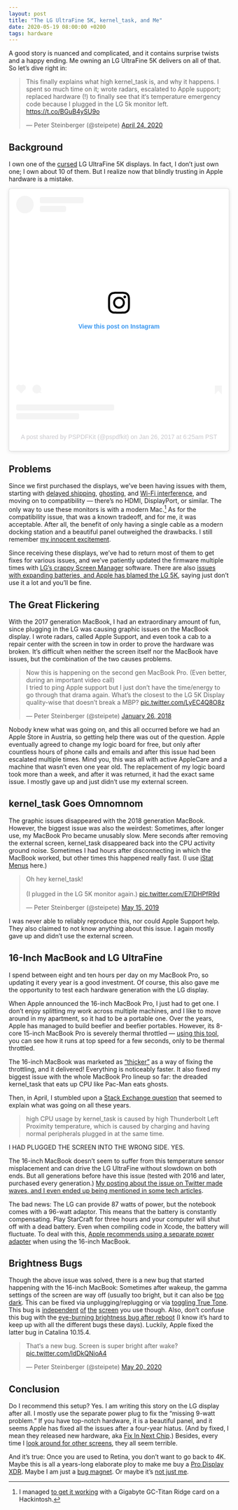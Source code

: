 ```yaml
---
layout: post
title: "The LG UltraFine 5K, kernel_task, and Me"
date: 2020-05-19 08:00:00 +0200
tags: hardware
---
```


A good story is nuanced and complicated, and it contains surprise twists and a happy ending. Me owning an LG UltraFine 5K delivers on all of that. So let’s dive right in:

<blockquote class="twitter-tweet"><p lang="en" dir="ltr">This finally explains what high kernel_task is, and why it happens. I spent so much time on it; wrote radars, escalated to Apple support; replaced hardware (!) to finally see that it‘s temperature emergency code because I plugged in the LG 5k monitor left. <a href="https://t.co/BGuB4ySU9o">https://t.co/BGuB4ySU9o</a></p>&mdash; Peter Steinberger (@steipete) <a href="https://twitter.com/steipete/status/1253550223445708800?ref_src=twsrc%5Etfw">April 24, 2020</a></blockquote> <script async src="https://platform.twitter.com/widgets.js" charset="utf-8"></script>

## Background

I own one of the [cursed](https://mjtsai.com/blog/2020/02/03/macos-display-problems/) LG UltraFine 5K displays. In fact, I don’t just own one; I own about 10 of them. But I realize now that blindly trusting in Apple hardware is a mistake.

<blockquote class="instagram-media" data-instgrm-permalink="https://www.instagram.com/p/BPuxofmASSQ/?utm_source=ig_embed&amp;utm_campaign=loading" data-instgrm-version="12" style=" background:#FFF; border:0; border-radius:3px; box-shadow:0 0 1px 0 rgba(0,0,0,0.5),0 1px 10px 0 rgba(0,0,0,0.15); margin: 1px; max-width:540px; min-width:326px; padding:0; width:99.375%; width:-webkit-calc(100% - 2px); width:calc(100% - 2px);"><div style="padding:16px;"> <a href="https://www.instagram.com/p/BPuxofmASSQ/?utm_source=ig_embed&amp;utm_campaign=loading" style=" background:#FFFFFF; line-height:0; padding:0 0; text-align:center; text-decoration:none; width:100%;" target="_blank"> <div style=" display: flex; flex-direction: row; align-items: center;"> <div style="background-color: #F4F4F4; border-radius: 50%; flex-grow: 0; height: 40px; margin-right: 14px; width: 40px;"></div> <div style="display: flex; flex-direction: column; flex-grow: 1; justify-content: center;"> <div style=" background-color: #F4F4F4; border-radius: 4px; flex-grow: 0; height: 14px; margin-bottom: 6px; width: 100px;"></div> <div style=" background-color: #F4F4F4; border-radius: 4px; flex-grow: 0; height: 14px; width: 60px;"></div></div></div><div style="padding: 19% 0;"></div> <div style="display:block; height:50px; margin:0 auto 12px; width:50px;"><svg width="50px" height="50px" viewBox="0 0 60 60" version="1.1" xmlns="https://www.w3.org/2000/svg" xmlns:xlink="https://www.w3.org/1999/xlink"><g stroke="none" stroke-width="1" fill="none" fill-rule="evenodd"><g transform="translate(-511.000000, -20.000000)" fill="#000000"><g><path d="M556.869,30.41 C554.814,30.41 553.148,32.076 553.148,34.131 C553.148,36.186 554.814,37.852 556.869,37.852 C558.924,37.852 560.59,36.186 560.59,34.131 C560.59,32.076 558.924,30.41 556.869,30.41 M541,60.657 C535.114,60.657 530.342,55.887 530.342,50 C530.342,44.114 535.114,39.342 541,39.342 C546.887,39.342 551.658,44.114 551.658,50 C551.658,55.887 546.887,60.657 541,60.657 M541,33.886 C532.1,33.886 524.886,41.1 524.886,50 C524.886,58.899 532.1,66.113 541,66.113 C549.9,66.113 557.115,58.899 557.115,50 C557.115,41.1 549.9,33.886 541,33.886 M565.378,62.101 C565.244,65.022 564.756,66.606 564.346,67.663 C563.803,69.06 563.154,70.057 562.106,71.106 C561.058,72.155 560.06,72.803 558.662,73.347 C557.607,73.757 556.021,74.244 553.102,74.378 C549.944,74.521 548.997,74.552 541,74.552 C533.003,74.552 532.056,74.521 528.898,74.378 C525.979,74.244 524.393,73.757 523.338,73.347 C521.94,72.803 520.942,72.155 519.894,71.106 C518.846,70.057 518.197,69.06 517.654,67.663 C517.244,66.606 516.755,65.022 516.623,62.101 C516.479,58.943 516.448,57.996 516.448,50 C516.448,42.003 516.479,41.056 516.623,37.899 C516.755,34.978 517.244,33.391 517.654,32.338 C518.197,30.938 518.846,29.942 519.894,28.894 C520.942,27.846 521.94,27.196 523.338,26.654 C524.393,26.244 525.979,25.756 528.898,25.623 C532.057,25.479 533.004,25.448 541,25.448 C548.997,25.448 549.943,25.479 553.102,25.623 C556.021,25.756 557.607,26.244 558.662,26.654 C560.06,27.196 561.058,27.846 562.106,28.894 C563.154,29.942 563.803,30.938 564.346,32.338 C564.756,33.391 565.244,34.978 565.378,37.899 C565.522,41.056 565.552,42.003 565.552,50 C565.552,57.996 565.522,58.943 565.378,62.101 M570.82,37.631 C570.674,34.438 570.167,32.258 569.425,30.349 C568.659,28.377 567.633,26.702 565.965,25.035 C564.297,23.368 562.623,22.342 560.652,21.575 C558.743,20.834 556.562,20.326 553.369,20.18 C550.169,20.033 549.148,20 541,20 C532.853,20 531.831,20.033 528.631,20.18 C525.438,20.326 523.257,20.834 521.349,21.575 C519.376,22.342 517.703,23.368 516.035,25.035 C514.368,26.702 513.342,28.377 512.574,30.349 C511.834,32.258 511.326,34.438 511.181,37.631 C511.035,40.831 511,41.851 511,50 C511,58.147 511.035,59.17 511.181,62.369 C511.326,65.562 511.834,67.743 512.574,69.651 C513.342,71.625 514.368,73.296 516.035,74.965 C517.703,76.634 519.376,77.658 521.349,78.425 C523.257,79.167 525.438,79.673 528.631,79.82 C531.831,79.965 532.853,80.001 541,80.001 C549.148,80.001 550.169,79.965 553.369,79.82 C556.562,79.673 558.743,79.167 560.652,78.425 C562.623,77.658 564.297,76.634 565.965,74.965 C567.633,73.296 568.659,71.625 569.425,69.651 C570.167,67.743 570.674,65.562 570.82,62.369 C570.966,59.17 571,58.147 571,50 C571,41.851 570.966,40.831 570.82,37.631"></path></g></g></g></svg></div><div style="padding-top: 8px;"> <div style=" color:#3897f0; font-family:Arial,sans-serif; font-size:14px; font-style:normal; font-weight:550; line-height:18px;"> View this post on Instagram</div></div><div style="padding: 12.5% 0;"></div> <div style="display: flex; flex-direction: row; margin-bottom: 14px; align-items: center;"><div> <div style="background-color: #F4F4F4; border-radius: 50%; height: 12.5px; width: 12.5px; transform: translateX(0px) translateY(7px);"></div> <div style="background-color: #F4F4F4; height: 12.5px; transform: rotate(-45deg) translateX(3px) translateY(1px); width: 12.5px; flex-grow: 0; margin-right: 14px; margin-left: 2px;"></div> <div style="background-color: #F4F4F4; border-radius: 50%; height: 12.5px; width: 12.5px; transform: translateX(9px) translateY(-18px);"></div></div><div style="margin-left: 8px;"> <div style=" background-color: #F4F4F4; border-radius: 50%; flex-grow: 0; height: 20px; width: 20px;"></div> <div style=" width: 0; height: 0; border-top: 2px solid transparent; border-left: 6px solid #f4f4f4; border-bottom: 2px solid transparent; transform: translateX(16px) translateY(-4px) rotate(30deg)"></div></div><div style="margin-left: auto;"> <div style=" width: 0px; border-top: 8px solid #F4F4F4; border-right: 8px solid transparent; transform: translateY(16px);"></div> <div style=" background-color: #F4F4F4; flex-grow: 0; height: 12px; width: 16px; transform: translateY(-4px);"></div> <div style=" width: 0; height: 0; border-top: 8px solid #F4F4F4; border-left: 8px solid transparent; transform: translateY(-4px) translateX(8px);"></div></div></div> <div style="display: flex; flex-direction: column; flex-grow: 1; justify-content: center; margin-bottom: 24px;"> <div style=" background-color: #F4F4F4; border-radius: 4px; flex-grow: 0; height: 14px; margin-bottom: 6px; width: 224px;"></div> <div style=" background-color: #F4F4F4; border-radius: 4px; flex-grow: 0; height: 14px; width: 144px;"></div></div></a><p style=" color:#c9c8cd; font-family:Arial,sans-serif; font-size:14px; line-height:17px; margin-bottom:0; margin-top:8px; overflow:hidden; padding:8px 0 7px; text-align:center; text-overflow:ellipsis; white-space:nowrap;"><a href="https://www.instagram.com/p/BPuxofmASSQ/?utm_source=ig_embed&amp;utm_campaign=loading" style=" color:#c9c8cd; font-family:Arial,sans-serif; font-size:14px; font-style:normal; font-weight:normal; line-height:17px; text-decoration:none;" target="_blank">A post shared by PSPDFKit (@pspdfkit)</a> on <time style=" font-family:Arial,sans-serif; font-size:14px; line-height:17px;" datetime="2017-01-26T14:25:55+00:00">Jan 26, 2017 at 6:25am PST</time></p></div></blockquote> <script async src="//www.instagram.com/embed.js"></script>

## Problems

Since we first purchased the displays, we’ve been having issues with them, starting with [delayed shipping](https://mjtsai.com/blog/2016/12/20/lg-5k-ultrafine-display-delayed/), [ghosting](https://www.reddit.com/r/mac/comments/a2vf8i/lg_5k_ultrafine_ghosting/), and [Wi-Fi interference](https://www.macrumors.com/2017/03/15/lg-ultrafine-5k-shielding-fixed/), and moving on to compatibility — there’s no HDMI, DisplayPort, or similar. The only way to use these monitors is with a modern Mac.[^1] As for the compatibility issue, that was a known tradeoff, and for me, it was acceptable. After all, the benefit of only having a single cable as a modern docking station and a beautiful panel outweighed the drawbacks. I still remember [my innocent excitement](https://twitter.com/steipete/status/819869709294325760).

Since receiving these displays, we’ve had to return most of them to get fixes for various issues, and we’ve patiently updated the firmware multiple times with [LG’s crappy Screen Manager](https://twitter.com/steipete/status/915141641308172288) software. There are also [issues with expanding batteries, and Apple has blamed the LG 5K](https://twitter.com/steipete/status/1232654186598281216), saying just don’t use it a lot and you’ll be fine.

## The Great Flickering

With the 2017 generation MacBook, I had an extraordinary amount of fun, since plugging in the LG was causing graphic issues on the MacBook display. I wrote radars, called Apple Support, and even took a cab to a repair center with the screen in tow in order to prove the hardware was broken. It’s difficult when neither the screen itself nor the MacBook have issues, but the combination of the two causes problems.

<blockquote class="twitter-tweet"><p lang="en" dir="ltr">Now this is happening on the second gen MacBook Pro. (Even better, during an important video call)<br>I tried to ping Apple support but I just don’t have the time/energy to go through that drama again. What’s the closest to the LG 5K Display quality-wise that doesn’t break a MBP? <a href="https://t.co/LyEC4Q8O8z">pic.twitter.com/LyEC4Q8O8z</a></p>&mdash; Peter Steinberger (@steipete) <a href="https://twitter.com/steipete/status/956863946404827136?ref_src=twsrc%5Etfw">January 26, 2018</a></blockquote> <script async src="https://platform.twitter.com/widgets.js" charset="utf-8"></script>

Nobody knew what was going on, and this all occurred before we had an Apple Store in Austria, so getting help there was out of the question. Apple eventually agreed to change my logic board for free, but only after countless hours of phone calls and emails and after this issue had been escalated multiple times. Mind you, this was all with active AppleCare and a machine that wasn’t even one year old. The replacement of my logic board took more than a week, and after it was returned, it had the exact same issue. I mostly gave up and just didn’t use my external screen. 

## kernel_task Goes Omnomnom

The graphic issues disappeared with the 2018 generation MacBook. However, the biggest issue was also the weirdest: Sometimes, after longer use, my MacBook Pro became unusably slow. Mere seconds after removing the external screen, kernel_task disappeared back into the CPU activity ground noise. Sometimes I had hours after disconnecting in which the MacBook worked, but other times this happened really fast. (I use [iStat Menus](https://bjango.com/mac/istatmenus/) here.) 

<blockquote class="twitter-tweet"><p lang="en" dir="ltr">Oh hey kernel_task!<br><br>(I plugged in the LG 5K monitor again.) <a href="https://t.co/E7IDHPfR9d">pic.twitter.com/E7IDHPfR9d</a></p>&mdash; Peter Steinberger (@steipete) <a href="https://twitter.com/steipete/status/1128703168697839617?ref_src=twsrc%5Etfw">May 15, 2019</a></blockquote> <script async src="https://platform.twitter.com/widgets.js" charset="utf-8"></script>

I was never able to reliably reproduce this, nor could Apple Support help. They also claimed to not know anything about this issue. I again mostly gave up and didn’t use the external screen.

## 16-Inch MacBook and LG UltraFine

I spend between eight and ten hours per day on my MacBook Pro, so updating it every year is a good investment. Of course, this also gave me the opportunity to test each hardware generation with the LG display. 

When Apple announced the 16-inch MacBook Pro, I just had to get one. I don’t enjoy splitting my work across multiple machines, and I like to move around in my apartment, so it had to be a portable one. Over the years, Apple has managed to build beefier and beefier portables. However, its 8-core 15-inch MacBook Pro is severely thermal throttled — [using this tool](https://software.intel.com/content/www/us/en/develop/articles/intel-power-gadget.html), you can see how it runs at top speed for a few seconds, only to be thermal throttled.

The 16-inch MacBook was marketed as [“thicker”](https://www.theverge.com/2019/11/18/20971297/macbook-pro-16-inch-battery-apple-thickness-teardown-ifixit) as a way of fixing the throttling, and it delivered! Everything is noticeably faster. It also fixed my biggest issue with the whole MacBook Pro lineup so far: the dreaded kernel_task that eats up CPU like Pac-Man eats ghosts. 

Then, in April, I stumbled upon a [Stack Exchange question](https://apple.stackexchange.com/questions/363337/how-to-find-cause-of-high-kernel-task-cpu-usage) that seemed to explain what was going on all these years.

>high CPU usage by kernel_task is caused by high Thunderbolt Left Proximity temperature, which is caused by charging and having normal peripherals plugged in at the same time.

I HAD PLUGGED THE SCREEN INTO THE WRONG SIDE. YES.

The 16-inch MacBook doesn’t seem to suffer from this temperature sensor misplacement and can drive the LG UltraFine without slowdown on both ends. But all generations before have this issue (tested with 2016 and later, purchased every generation.) [My posting about the issue on Twitter made waves, and I even ended up being mentioned in some tech articles](https://www.trustedreviews.com/news/is-there-really-a-wrong-way-to-charge-a-macbook-pro-4026796).

The bad news: The LG can provide 87 watts of power, but the notebook comes with a 96-watt adaptor. This means that the battery is constantly compensating. Play StarCraft for three hours and your computer will shut off with a dead battery. Even when compiling code in Xcode, the battery will fluctuate. To deal with this, [Apple recommends using a separate power adapter](https://twitter.com/BesherMaleh/status/1206434150078656512) when using the 16-inch MacBook.

## Brightness Bugs

Though the above issue was solved, there is a new bug that started happening with the 16-inch MacBook: Sometimes after wakeup, the gamma settings of the screen are way off (usually too bright, but it can also be [too dark](https://twitter.com/tkanzakic/status/1263345836538421248?s=21). This can be fixed via unplugging/replugging or via [toggling True Tone](https://twitter.com/nicholascooke/status/1263244851266510848?s=21). This bug is [independent](https://twitter.com/sdw/status/1263226044435140608?s=21) [of](https://twitter.com/alihilal94/status/1263227224217595904?s=21) [the](https://twitter.com/oleg_v_soloviev/status/1263314894918729735?s=21) [screen](https://twitter.com/nicholascooke/status/1263244851266510848?s=21) you use though. Also, don’t confuse this bug with the [eye-burning brightness bug after reboot](https://macperformanceguide.com/blog/2020/20200107_1436-2019MacPro-LG5K-maximum-brightness-after-reboot.html) (I know it’s hard to keep up with all the different bugs these days). Luckily, Apple fixed the latter bug in Catalina 10.15.4.

<blockquote class="twitter-tweet"><p lang="en" dir="ltr">That‘s a new bug. Screen is super bright after wake? <a href="https://t.co/ldDkQNioA4">pic.twitter.com/ldDkQNioA4</a></p>&mdash; Peter Steinberger (@steipete) <a href="https://twitter.com/steipete/status/1263225822485381120?ref_src=twsrc%5Etfw">May 20, 2020</a></blockquote> <script async src="https://platform.twitter.com/widgets.js" charset="utf-8"></script>

## Conclusion

Do I recommend this setup? Yes. I am writing this story on the LG display after all. I mostly use the separate power plug to fix the “missing 9-watt problem.” If you have top-notch hardware, it is a beautiful panel, and it seems Apple has fixed all the issues after a four-year hiatus. (And by fixed, I mean they released new hardware, aka [Fix In Next Chip](https://twitter.com/blelbach/status/1258680434432458752).) Besides, every time I [look around for other screens](https://mjtsai.com/blog/2019/06/26/the-great-monitor-search-continues/), they all seem terrible.

And it’s true: Once you are used to Retina, you don’t want to go back to 4K. Maybe this is all a years-long elaborate ploy to make me buy a [Pro Display XDR](https://www.apple.com/pro-display-xdr/). Maybe I am just a [bug magnet](https://twitter.com/steipete/status/1253979468164673536). Or maybe it’s [not just me](https://mjtsai.com/blog/2017/01/09/lg-ultrafine-5k-reviews/).

[^1]: I managed [to get it working](https://www.reddit.com/r/hackintosh/comments/ae8d6c/is_it_possible_to_build_a_hackintosh_that/) with a Gigabyte GC-Titan Ridge card on a Hackintosh.